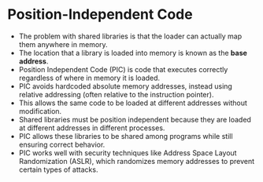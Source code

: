 # Position-Independent Code 

- The problem with shared libraries is that the loader can actually map them anywhere in memory. 
- The location that a library is loaded into memory is known as the **base address**.
- Position Independent Code (PIC) is code that executes correctly regardless of where in memory it is loaded.
- PIC avoids hardcoded absolute memory addresses, instead using relative addressing (often relative to the instruction pointer). 
- This allows the same code to be loaded at different addresses without modification.
- Shared libraries must be position independent because they are loaded at different addresses in different processes. 
- PIC allows these libraries to be shared among programs while still ensuring correct behavior.
- PIC works well with security techniques like Address Space Layout Randomization (ASLR), which randomizes memory addresses to prevent certain types of attacks.